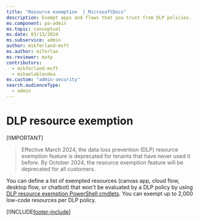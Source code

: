 ```yaml
---
title: "Resource exemption  | MicrosoftDocs"
description: Exempt apps and flows that you trust from DLP policies.
ms.component: pa-admin
ms.topic: conceptual
ms.date: 03/13/2024
ms.subservice: admin
author: mikferland-msft
ms.author: miferlan
ms.reviewer: matp
contributors:
  - mikferland-msft
  - mihaelablendea
ms.custom: "admin-security"
search.audienceType: 
  - admin
---
```


# DLP resource exemption

[!IMPORTANT]
> Effective March 2024, the data loss prevention (DLP) resource exemption feature is deprecated for tenants that have never used it before.  By October 2024, the resource exemption feature will be deprecated for all customers.  

You can define a list of exempted resources (canvas app, cloud flow, desktop flow, or chatbot) that won't be evaluated by a DLP policy by using [DLP resource exemption PowerShell cmdlets](powerapps-powershell.md#dlp-resource-exemption-cmdlets). You can exempt up to 2,000 low-code resources per DLP policy.



[!INCLUDE[footer-include](../includes/footer-banner.md)]
